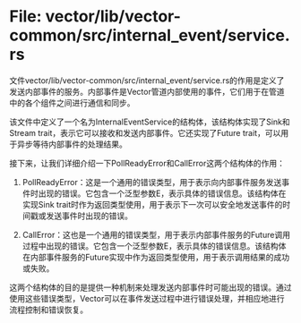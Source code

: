 # File: vector/lib/vector-common/src/internal_event/service.rs

文件vector/lib/vector-common/src/internal_event/service.rs的作用是定义了发送内部事件的服务。内部事件是Vector管道内部使用的事件，它们用于在管道中的各个组件之间进行通信和同步。

该文件中定义了一个名为InternalEventService的结构体，该结构体实现了Sink和Stream trait，表示它可以接收和发送内部事件。它还实现了Future trait，可以用于异步等待内部事件的处理结果。

接下来，让我们详细介绍一下PollReadyError<E>和CallError<E>这两个结构体的作用：

1. PollReadyError<E>：这是一个通用的错误类型，用于表示向内部事件服务发送事件时出现的错误。它包含一个泛型参数E，表示具体的错误信息。该结构体在实现Sink trait时作为返回类型使用，用于表示下一次可以安全地发送事件的时间戳或发送事件时出现的错误。

2. CallError<E>：这也是一个通用的错误类型，用于表示内部事件服务的Future调用过程中出现的错误。它包含一个泛型参数E，表示具体的错误信息。该结构体在内部事件服务的Future实现中作为返回类型使用，用于表示调用结果的成功或失败。

这两个结构体的目的是提供一种机制来处理发送内部事件时可能出现的错误。通过使用这些错误类型，Vector可以在事件发送过程中进行错误处理，并相应地进行流程控制和错误恢复。

